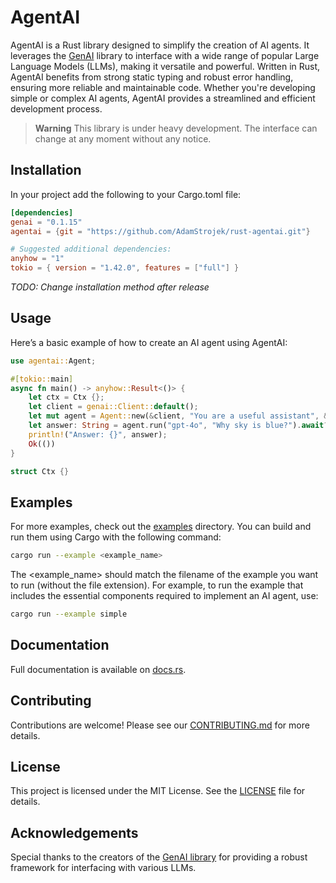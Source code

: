 # AgentAI

AgentAI is a Rust library designed to simplify the creation of AI agents. It leverages the [GenAI](https://crates.io/crates/genai) library to interface with a wide range of popular Large Language Models (LLMs), making it versatile and powerful. Written in Rust, AgentAI benefits from strong static typing and robust error handling, ensuring more reliable and maintainable code. Whether you're developing simple or complex AI agents, AgentAI provides a streamlined and efficient development process.

> **Warning**
> This library is under heavy development. The interface can change at any moment without any notice.

## Installation
In your project add the following to your Cargo.toml file:

```toml
[dependencies]
genai = "0.1.15"
agentai = {git = "https://github.com/AdamStrojek/rust-agentai.git"}

# Suggested additional dependencies:
anyhow = "1"
tokio = { version = "1.42.0", features = ["full"] }
```
_TODO: Change installation method after release_

## Usage
Here’s a basic example of how to create an AI agent using AgentAI:
```rust
use agentai::Agent;

#[tokio::main]
async fn main() -> anyhow::Result<()> {
	let ctx = Ctx {};
	let client = genai::Client::default();
	let mut agent = Agent::new(&client, "You are a useful assistant", &ctx);
	let answer: String = agent.run("gpt-4o", "Why sky is blue?").await?;
	println!("Answer: {}", answer);
	Ok(())
}

struct Ctx {}
```

## Examples

For more examples, check out the [examples](examples) directory. You can build and run them using Cargo with the following command:

```bash
cargo run --example <example_name>
```

The <example_name> should match the filename of the example you want to run (without the file extension).
For example, to run the example that includes the essential components required to implement an AI agent, use:

```bash
cargo run --example simple
```

## Documentation

Full documentation is available on [docs.rs](https://docs.rs/agentai).

## Contributing

Contributions are welcome! Please see our [CONTRIBUTING.md](CONTRIBUTING.md) for more details.

## License

This project is licensed under the MIT License. See the [LICENSE](LICENSE) file for details.

## Acknowledgements

Special thanks to the creators of the [GenAI library](https://crates.io/crates/genai) for providing a robust framework for interfacing with various LLMs.
